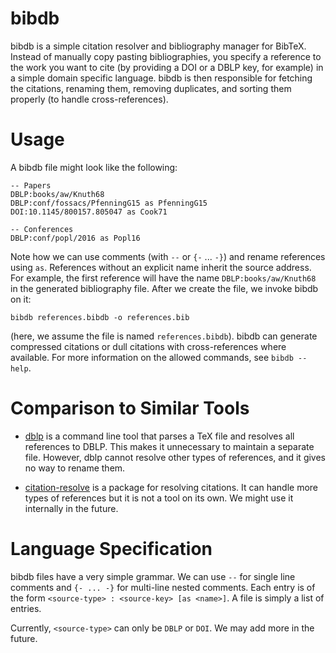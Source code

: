 # bibdb

bibdb is a simple citation resolver and bibliography manager for BibTeX. Instead of manually copy pasting bibliographies, you specify a reference to the work you want to cite (by providing a DOI or a DBLP key, for example) in a simple domain specific language. bibdb is then responsible for fetching the citations, renaming them, removing duplicates, and sorting them properly (to handle cross-references).

# Usage

A bibdb file might look like the following:
```
-- Papers
DBLP:books/aw/Knuth68
DBLP:conf/fossacs/PfenningG15 as PfenningG15
DOI:10.1145/800157.805047 as Cook71

-- Conferences
DBLP:conf/popl/2016 as Popl16
```

Note how we can use comments (with `--` or `{-` ... `-}`) and rename references using `as`. References without an explicit name inherit the source address. For example, the first reference will have the name `DBLP:books/aw/Knuth68` in the generated bibliography file. After we create the file, we invoke bibdb on it:
```
bibdb references.bibdb -o references.bib
```
(here, we assume the file is named `references.bibdb`). bibdb can generate compressed citations or dull citations with cross-references where available. For more information on the allowed commands, see `bibdb --help`.


# Comparison to Similar Tools

* [dblp](https://github.com/grundprinzip/dblp) is a command line tool that parses a TeX file and resolves all references to DBLP. This makes it unnecessary to maintain a separate file. However, dblp cannot resolve other types of references, and it gives no way to rename them.

* [citation-resolve](https://github.com/nushio3/citation-resolve) is a package for resolving citations. It can handle more types of references but it is not a tool on its own. We might use it internally in the future.


# Language Specification

bibdb files have a very simple grammar. We can use `--` for single line comments and `{- ... -}` for multi-line nested comments. Each entry is of the form `<source-type> : <source-key> [as <name>]`. A file is simply a list of entries.

Currently, `<source-type>` can only be `DBLP` or `DOI`. We may add more in the future.

